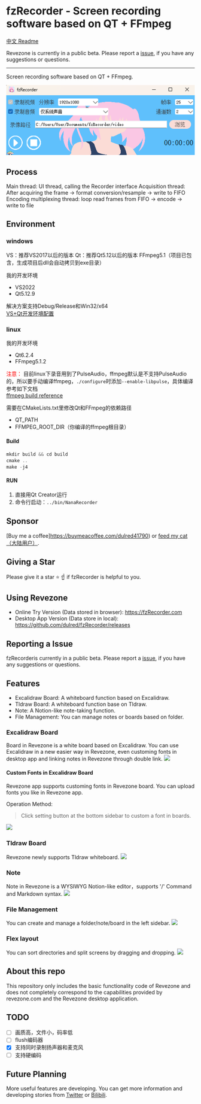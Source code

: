 
# fzRecorder - Screen recording software based on QT + FFmpeg
[中文 Readme](README_zh.md)

Revezone is currently in a public beta. Please report a [issue](https://github.com/dulred/fzRecorder/issues/new), if you have any suggestions or questions.

---
Screen recording software based on QT + FFmpeg.

![QQ截图20230119022010](screenshot\ui.png)
## Process

Main thread: UI thread, calling the Recorder interface
Acquisition thread: After acquiring the frame -> format conversion/resample -> write to FIFO
Encoding multiplexing thread: loop read frames from FIFO -> encode -> write to file

## Environment
### windows
VS：推荐VS2017以后的版本 
Qt：推荐Qt5.12以后的版本 
FFmpeg5.1（项目已包含，生成项目后dll会自动拷贝到exe目录）

我的开发环境
- VS2022
- Qt5.12.9 
  

解决方案支持Debug/Release和Win32/x64 
</br>
[VS+Qt开发环境配置](./doc/VS%2BQt%E5%BC%80%E5%8F%91%E7%8E%AF%E5%A2%83.pdf)

### linux
我的开发环境
- Qt6.2.4
- FFmpeg5.1.2

<font color=red>注意：</font>
目前linux下录音用到了PulseAudio，ffmpeg默认是不支持PulseAudio的，所以要手动编译ffmpeg，`./configure`时添加`--enable-libpulse`，具体编译参考如下文档  
[ffmpeg build reference](./doc/ffmpeg_build.md)

需要在CMakeLists.txt里修改Qt和FFmpeg的依赖路径
- QT_PATH
- FFMPEG_ROOT_DIR（你编译的ffmpeg根目录）

#### Build
```cpp
mkdir build && cd build
cmake ..
make -j4
```

#### RUN
1. 直接用Qt Creator运行  
2. 命令行启动：`../bin/NanaRecorder`  


## Sponsor
[Buy me a coffee]https://buymeacoffee.com/dulred41790) or [feed my cat（大陆用户）](https://github.com/dulred/donate).

## Giving a Star
Please give it a star ⭐ ☝️ if fzRecorder is helpful to you.

## Using Revezone
* Online Try Version (Data stored in browser): https://fzRecorder.com
* Desktop App Version (Data store in local): https://github.com/dulred/fzRecorder/releases

## Reporting a Issue
fzRecorderis currently in a public beta. Please report a [issue](https://github.com/revezone/revezone/issues/new), if you have any suggestions or questions.

## Features
* Excalidraw Board: A whiteboard function based on Excalidraw.
* Tldraw Board: A whiteboard function base on Tldraw.
* Note: A Notion-like note-taking function.
* File Management: You can manage notes or boards based on folder.

### Excalidraw Board
Board in Revezone is a white board based on Excalidraw. You can use Excalidraw in a new easier way in Revezone, even customing fonts in desktop app and linking notes in Revezone through double link.
![](https://img.alicdn.com/imgextra/i4/O1CN01TPddti1nbyNkT9Qkc_!!6000000005109-2-tps-2952-1706.png)

#### Custom Fonts in Excalidraw Board
Revezone app supports customing fonts in Revezone board. You can upload fonts you like in Revezone app.

Operation Method:
> Click setting button at the bottom sidebar to custom a font in boards.

![](https://img.alicdn.com/imgextra/i4/O1CN01nV2PVQ1Seck7HmCZ9_!!6000000002272-2-tps-2952-1706.png)

### Tldraw Board
Revezone newly supports Tldraw whiteboard.
![](https://img.alicdn.com/imgextra/i3/O1CN01bB91Wp20SR8j33SvQ_!!6000000006848-2-tps-2952-1706.png)


### Note
Note in Revezone is a WYSIWYG Notion-like editor，supports '/' Command and Markdown syntax.
![](https://img.alicdn.com/imgextra/i3/O1CN01HntrkK1WEIRHaHTHR_!!6000000002756-2-tps-2952-1706.png)

### File Management
You can create and manage a folder/note/board in the left sidebar.
![](https://img.alicdn.com/imgextra/i2/O1CN01ujED9U1MGS95qcnzI_!!6000000001407-2-tps-1158-776.png)

### Flex layout
You can sort directories and split screens by dragging and dropping.
![](https://img.alicdn.com/imgextra/i1/O1CN01JLe6m41mIRsdQ9JvR_!!6000000004931-2-tps-2952-1706.png)

## About this repo
This repository only includes the basic functionality code of Revezone and does not completely correspond to the capabilities provided by revezone.com and the Revezone desktop application.
## TODO
- [ ] 画质高，文件小，码率低  
- [ ] flush编码器  
- [X] 支持同时录制扬声器和麦克风  
- [ ] 支持硬编码
## Future Planning
More useful features are developing. You can get more information and developing stories from [Twitter](https://x.com/DulredY62423) or [Bilibili](https://space.bilibili.com/359044839).
